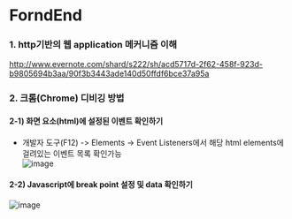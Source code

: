 # ForndEnd

### 1. http기반의 웹 application 메커니즘 이해  
http://www.evernote.com/shard/s222/sh/acd5717d-2f62-458f-923d-b9805694b3aa/90f3b3443ade140d50ffdf6bce37a95a
<br>

### 2. 크롬(Chrome) 디비깅 방법  
#### 2-1) 화면 요소(html)에 설정된 이벤트 확인하기  
- 개발자 도구(F12) -> Elements -> Event Listeners에서 해당 html elements에 걸려있는 이벤트 목록 확인가능  
![image](https://user-images.githubusercontent.com/45334819/62462903-93577980-b7c3-11e9-85c4-cf2ae30c2e1b.png)  
  
#### 2-2) Javascript에 break point 설정 및 data 확인하기  
![image](https://user-images.githubusercontent.com/45334819/62462911-97839700-b7c3-11e9-8c23-058840ff548b.png)  
<br>

